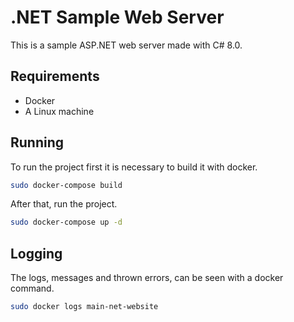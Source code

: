 # .NET Sample Web Server
This is a sample ASP.NET web server made with C# 8.0.

## Requirements
- Docker
- A Linux machine

## Running
To run the project first it is necessary to build it with docker.
```bash
sudo docker-compose build
```

After that, run the project.
```bash
sudo docker-compose up -d
```

## Logging
The logs, messages and thrown errors, can be seen with a docker command.
```bash
sudo docker logs main-net-website
```